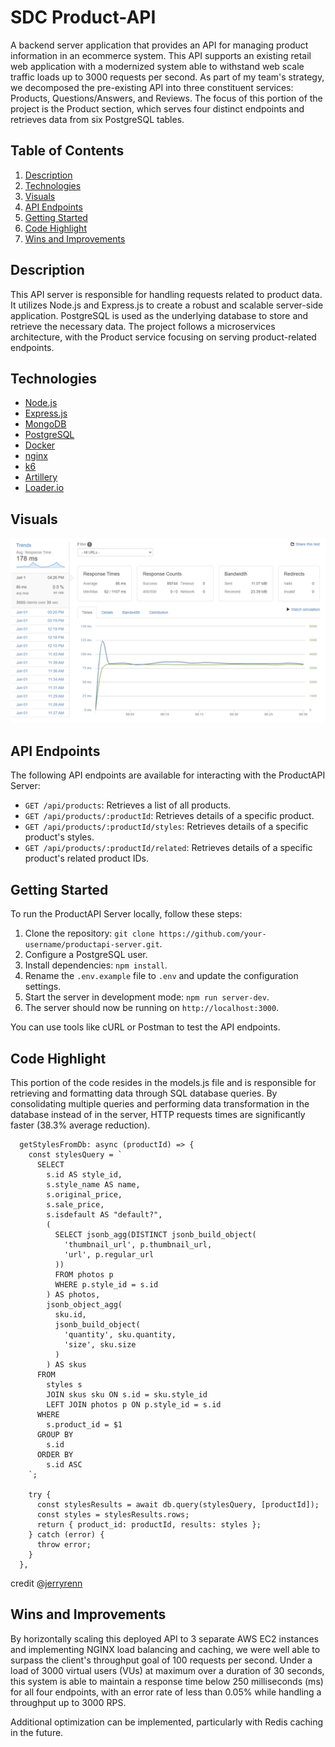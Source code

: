 # SDC Product-API

A backend server application that provides an API for managing product information in an ecommerce system. This API supports an existing retail web application with a modernized system able to withstand web scale traffic loads up to 3000 requests per second. As part of my team's strategy, we decomposed the pre-existing API into three constituent services: Products, Questions/Answers, and Reviews. The focus of this portion of the project is the Product section, which serves four distinct endpoints and retrieves data from six PostgreSQL tables.

## Table of Contents

1. [Description](#description)
2. [Technologies](#technologies)
3. [Visuals](#visuals)
4. [API Endpoints](#api-endpoints)
5. [Getting Started](#getting-started)
6. [Code Highlight](#code-highlight)
7. [Wins and Improvements](#wins-and-improvements)


## Description

This API server is responsible for handling requests related to product data. It utilizes Node.js and Express.js to create a robust and scalable server-side application. PostgreSQL is used as the underlying database to store and retrieve the necessary data. The project follows a microservices architecture, with the Product service focusing on serving product-related endpoints.


## Technologies

- [Node.js](https://nodejs.org/)
- [Express.js](https://expressjs.com/)
- [MongoDB](https://www.mongodb.com/)
- [PostgreSQL](https://www.postgresql.org/)
- [Docker](https://www.docker.com/)
- [nginx](https://nginx.org/)
- [k6](https://k6.io/)
- [Artillery](https://www.artillery.io/)
- [Loader.io](https://loader.io/)

## Visuals

![storeFront Solutions Home Page](./loader.io-test.png)


## API Endpoints

The following API endpoints are available for interacting with the ProductAPI Server:

- `GET /api/products`: Retrieves a list of all products.
- `GET /api/products/:productId`: Retrieves details of a specific product.
- `GET /api/products/:productId/styles`: Retrieves details of a specific product's styles.
- `GET /api/products/:productId/related`: Retrieves details of a specific product's related product IDs.

## Getting Started

To run the ProductAPI Server locally, follow these steps:

1. Clone the repository: `git clone https://github.com/your-username/productapi-server.git`.
2. Configure a PostgreSQL user.
3. Install dependencies: `npm install`.
4. Rename the `.env.example` file to `.env` and update the configuration settings.
5. Start the server in development mode: `npm run server-dev`.
6. The server should now be running on `http://localhost:3000`.

You can use tools like cURL or Postman to test the API endpoints.

## Code Highlight

This portion of the code resides in the models.js file and is responsible for retrieving and formatting data through SQL database queries. By consolidating multiple queries and performing data transformation in the database instead of in the server, HTTP requests times are significantly faster (38.3% average reduction).
```
  getStylesFromDb: async (productId) => {
    const stylesQuery = `
      SELECT
        s.id AS style_id,
        s.style_name AS name,
        s.original_price,
        s.sale_price,
        s.isdefault AS "default?",
        (
          SELECT jsonb_agg(DISTINCT jsonb_build_object(
            'thumbnail_url', p.thumbnail_url,
            'url', p.regular_url
          ))
          FROM photos p
          WHERE p.style_id = s.id
        ) AS photos,
        jsonb_object_agg(
          sku.id,
          jsonb_build_object(
            'quantity', sku.quantity,
            'size', sku.size
          )
        ) AS skus
      FROM
        styles s
        JOIN skus sku ON s.id = sku.style_id
        LEFT JOIN photos p ON p.style_id = s.id
      WHERE
        s.product_id = $1
      GROUP BY
        s.id
      ORDER BY
        s.id ASC
    `;

    try {
      const stylesResults = await db.query(stylesQuery, [productId]);
      const styles = stylesResults.rows;
      return { product_id: productId, results: styles };
    } catch (error) {
      throw error;
    }
  },
```
credit @[jerryrenn](https://github.com/jerryrenn)

## Wins and Improvements

By horizontally scaling this deployed API to 3 separate AWS EC2 instances and implementing NGINX load balancing and caching, we were well able to surpass the client's throughput goal of 100 requests per second. Under a load of 3000 virtual users (VUs) at maximum over a duration of 30 seconds, this system is able to maintain a response time below 250 milliseconds (ms) for all four endpoints, with an error rate of less than 0.05% while handling a throughput up to 3000 RPS.

Additional optimization can be implemented, particularly with Redis caching in the future.
